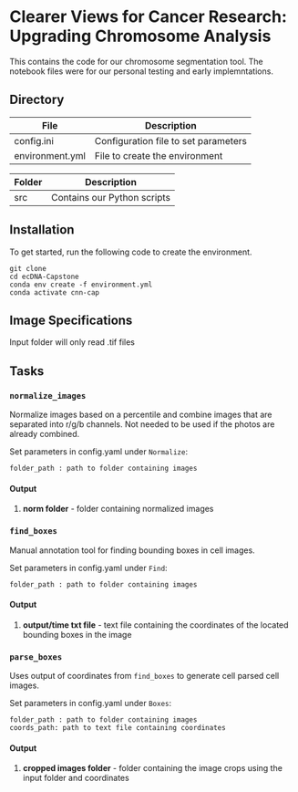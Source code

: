 # Clearer Views for Cancer Research: Upgrading Chromosome Analysis
This contains the code for our chromosome segmentation tool. The notebook files were for
our personal testing and early implemntations.

## Directory

| File      | Description |
| ----------- | ----------- |
| config.ini      | Configuration file to set parameters       |
| environment.yml   | File to create the environment        |



| Folder      | Description |
| ----------- | ----------- |
| src   | Contains our Python scripts        |

## Installation
To get started, run the following code to create the environment.

```
git clone 
cd ecDNA-Capstone
conda env create -f environment.yml
conda activate cnn-cap
```

## Image Specifications
Input folder will only read .tif files

## Tasks
### `normalize_images`
Normalize images based on a percentile and combine images that are separated into r/g/b channels. Not needed to be used if the photos are already combined.

Set parameters in config.yaml under `Normalize`:

````
folder_path : path to folder containing images
````

#### Output

1. **norm folder** - folder containing normalized images

### `find_boxes`
Manual annotation tool for finding bounding boxes in cell images.

Set parameters in config.yaml under `Find`:

````
folder_path : path to folder containing images
````

#### Output

1. **output/time txt file** - text file containing the coordinates of the located bounding boxes in the image

### `parse_boxes`
Uses output of coordinates from `find_boxes` to generate cell parsed cell images.

Set parameters in config.yaml under `Boxes`:

````
folder_path : path to folder containing images
coords_path: path to text file containing coordinates
````

#### Output

1. **cropped images folder** - folder containing the image crops using the input folder and coordinates
